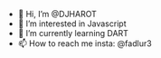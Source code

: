 - 👋 Hi, I’m @DJHAROT
- 👀 I’m interested in Javascript
- 🌱 I’m currently learning DART
- 📫 How to reach me insta: @fadlur3

<!---
DJHAROT/DJHAROT is a ✨ special ✨ repository because its `README.md` (this file) appears on your GitHub profile.
You can click the Preview link to take a look at your changes.
--->
